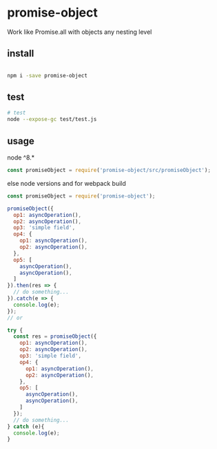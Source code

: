 # promise-object

Work like Promise.all with objects any nesting level
## install

```bash

npm i -save promise-object

```
## test

```bash
# test
node --expose-gc test/test.js

```
## usage

node ^8.*

```javascript
const promiseObject = require('promise-object/src/promiseObject');
```

else node versions and for webpack build

```javascript
const promiseObject = require('promise-object');
```

```javascript
promiseObject({
  op1: asyncOperation(),
  op2: asyncOperation(),
  op3: 'simple field',
  op4: {
    op1: asyncOperation(),
    op2: asyncOperation(),
  },
  op5: [
    asyncOperation(),
    asyncOperation(),
  ]
}).then(res => {
  // do something...
}).catch(e => {
  console.log(e);
});
// or

try {
  const res = promiseObject({
    op1: asyncOperation(),
    op2: asyncOperation(),
    op3: 'simple field',
    op4: {
      op1: asyncOperation(),
      op2: asyncOperation(),
    },
    op5: [
      asyncOperation(),
      asyncOperation(),
    ]
  });
  // do something...
} catch (e){
  console.log(e);
}
```